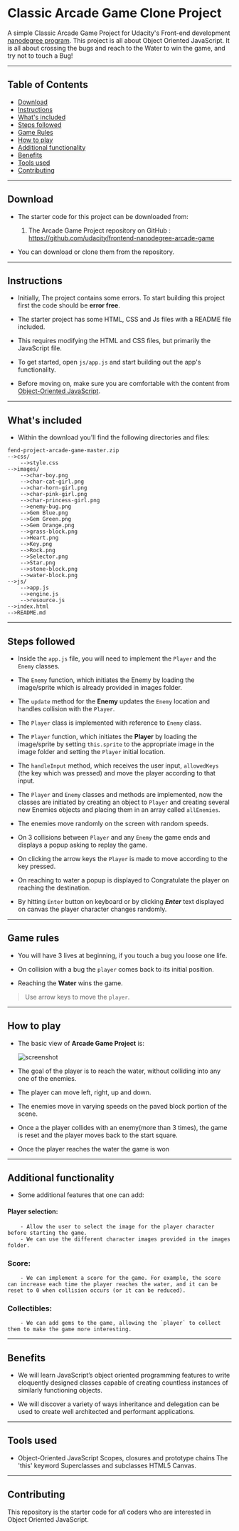 # Classic Arcade Game Clone Project

A simple Classic Arcade Game Project for Udacity's Front-end development [nanodegree program](https://www.udacity.com). This project is all about Object Oriented JavaScript. It is all about crossing the bugs and reach to the Water to win the game, and try not to touch a Bug!

-------------------------

## Table of Contents

- [Download](#download)
- [Instructions](#instructions)
- [What's included](#whats-included)
- [Steps followed](#steps-followed)
- [Game Rules](game-rules)
- [How to play](#how-to-play)
- [Additional functionality](#additional-functionality)
- [Benefits](#benefits)
- [Tools used](#tools-used)
- [Contributing](#contributing)

-------------------

## Download

- The starter code for this project can be downloaded from:

    1.  The Arcade Game Project repository on GitHub : <https://github.com/udacity/frontend-nanodegree-arcade-game>

- You can download or clone them from the repository.

------------

## Instructions

- Initially, The project contains some errors. To start building this project first the code should be **error free**.  

- The starter project has some HTML, CSS and Js files with a README file included.

- This requires modifying the HTML and CSS files, but primarily the JavaScript file.

- To get started, open `js/app.js` and start building out the app's functionality.

- Before moving on, make sure you are comfortable with the content from [Object-Oriented JavaScript](https://www.udacity.com/course/object-oriented-javascript--ud711).

------------------

## What's included

- Within the download you'll find the following directories and files:

```
fend-project-arcade-game-master.zip
-->css/
    -->style.css
-->images/
    -->char-boy.png
    -->char-cat-girl.png
    -->char-horn-girl.png
    -->char-pink-girl.png
    -->char-princess-girl.png
    -->enemy-bug.png
    -->Gem Blue.png
    -->Gem Green.png
    -->Gem Orange.png
    -->grass-block.png
    -->Heart.png
    -->Key.png
    -->Rock.png
    -->Selector.png
    -->Star.png
    -->stone-block.png
    -->water-block.png
-->js/
    -->app.js
    -->engine.js
    -->resource.js
-->index.html
-->README.md

```

---------------------------------------------------------------------------

## Steps followed

- Inside the `app.js` file, you will need to implement the `Player` and the `Enemy` classes.

- The `Enemy` function, which initiates the Enemy by loading the image/sprite which is already provided in images folder.

- The `update` method for the **Enemy** updates the `Enemy` location and handles collision with the `Player`.

- The `Player` class is implemented with reference to `Enemy` class.

- The `Player` function, which initiates the **Player** by loading the image/sprite by setting `this.sprite` to the appropriate image in the image folder and setting the `Player` initial location.

- The `handleInput` method, which receives the user input, `allowedKeys` (the key which was pressed) and move the player according to that input.

- The `Player` and `Enemy` classes and methods are implemented, now the classes are initiated by creating an  object to `Player` and creating several new Enemies objects and placing them in an array called `allEnemies`.

- The enemies move randomly on the screen with random speeds.

- On 3 collisions between `Player` and any `Enemy` the game ends and displays a popup asking to replay the game.

- On clicking the arrow keys the `Player` is made to move according to the key pressed.

- On reaching to water a popup is displayed to Congratulate the player on reaching the destination.

 - By hitting `Enter` button on keyboard or by clicking ***Enter*** text displayed on canvas the player character changes randomly.

-----------------

## Game rules

* You will have 3 lives at beginning, if you touch a bug you loose one life.

* On collision with a bug the `player` comes back to its initial position.

* Reaching the **Water** wins the game.

>Use arrow keys to move the `player`.

--------------------------------

## How to play

- The basic view of **Arcade Game Project** is:

  ![screenshot](./images/arcade-game.jpg)

- The goal of the player is to reach the water, without colliding into any one of the enemies.

-  The player can move left, right, up and down.

-  The enemies move in varying speeds on the paved block portion of the scene.

- Once a the player collides with an enemy(more than 3 times), the game is reset and the player moves back to the start square.

- Once the player reaches the water the game is won  

-----------------------------

## Additional functionality

- Some additional features that one can add:

####	Player selection:
        - Allow the user to select the image for the player character before starting the game.
        - We can use the different character images provided in the images folder.

### Score:
        - We can implement a score for the game. For example, the score can increase each time the player reaches the water, and it can be reset to 0 when collision occurs (or it can be reduced).

### Collectibles:
        - We can add gems to the game, allowing the `player` to collect them to make the game more interesting.

---------------

## Benefits

- We will learn JavaScript’s object oriented programming features to write eloquently designed classes capable of creating countless instances of similarly functioning objects.

- We will discover a variety of ways inheritance and delegation can be used to create well architected and performant applications.

------------------------

## Tools used

- Object-Oriented JavaScript Scopes, closures and prototype chains The 'this' keyword Superclasses and subclasses HTML5 Canvas.

----------------------------

## Contributing

This repository is the starter code for _all_ coders who are interested in Object Oriented JavaScript.
